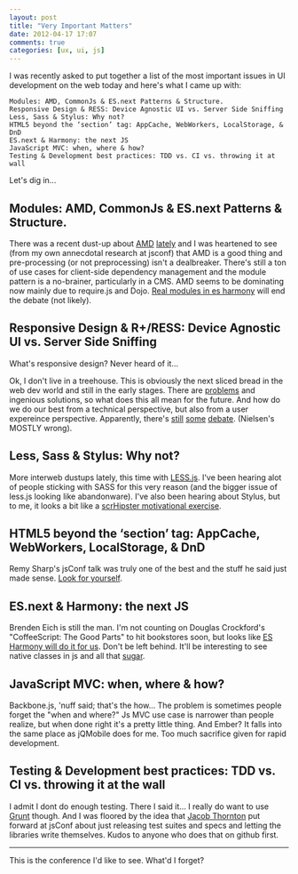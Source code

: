 ```yaml
---
layout: post
title: "Very Important Matters"
date: 2012-04-17 17:07
comments: true
categories: [ux, ui, js] 
---
```


I was recently asked to put together a list of the most important issues in UI development on the web today and here's what I came up with:
<!-- more -->

	Modules: AMD, CommonJs & ES.next Patterns & Structure.
	Responsive Design & RESS: Device Agnostic UI vs. Server Side Sniffing
	Less, Sass & Stylus: Why not?
	HTML5 beyond the ‘section’ tag: AppCache, WebWorkers, LocalStorage, & DnD
	ES.next & Harmony: the next JS
	JavaScript MVC: when, where & how?
	Testing & Development best practices: TDD vs. CI vs. throwing it at wall 

Let's dig in...

Modules: AMD, CommonJs & ES.next Patterns & Structure.
--

There was a recent dust-up about [AMD](http://tomdale.net/2012/01/amd-is-not-the-answer/) [lately](http://alexsexton.com/blog/2012/03/my-thoughts-on-amd/) and I was heartened to see (from my own annecdotal research at jsconf) that AMD is a good thing and pre-processing (or not preprocessing) isn't a dealbreaker. There's still a ton of use cases for client-side dependency management and the module pattern is a no-brainer, particularly in a CMS. AMD seems to be dominating now mainly due to require.js and Dojo. [Real modules in es harmony](http://addyosmani.com/writing-modular-js/) will end the debate (not likely).

Responsive Design & R+/RESS: Device Agnostic UI vs. Server Side Sniffing
--
What's responsive design? Never heard of it...

Ok, I don't live in a treehouse. This is obviously the next sliced bread in the web dev world and still in the early stages. There are [problems](http://www.vannavada.com/?p=35) and ingenious solutions, so what does this all mean for the future. And how do we do our best from a technical perspective, but also from a user expereince perspective. Apparently, there's [still](http://www.useit.com/alertbox/mobile-vs-full-sites.html) [some](http://www.netmagazine.com/opinions/nielsen-wrong-mobile) [debate](http://www.netmagazine.com/interviews/nielsen-responds-mobile-criticism). (Nielsen's MOSTLY wrong).

Less, Sass & Stylus: Why not?
--

More interweb dustups lately, this time with [LESS.js](https://github.com/cloudhead/less.js/issues/49#issuecomment-4628059). I've been hearing alot of people sticking with SASS for this very reason (and the bigger issue of less.js looking like abandonware). I've also been hearing about Stylus, but to me, it looks a bit like a [scrHipster motivational exercise](https://github.com/twitter/bootstrap/issues/3057).

HTML5 beyond the ‘section’ tag: AppCache, WebWorkers, LocalStorage, & DnD
--
Remy Sharp's jsConf talk was truly one of the best and the stuff he said just made sense. [Look for yourself](http://speakerdeck.com/u/rem/p/build-anything).

ES.next & Harmony: the next JS
--
Brenden Eich is still the man. I'm not counting on Douglas Crockford's "CoffeeScript: The Good Parts" to hit bookstores soon, but looks like [ES Harmony will do it for us](http://blip.tv/jsconf/jsconf2011-jeremy-ashkenas-5258082). Don't be left behind. It'll be interesting to see native classes in js and all that [sugar](http://edtsech.github.com/).

JavaScript MVC: when, where & how?
--

Backbone.js, 'nuff said; that's the how... The problem is sometimes people forget the "when and where?" Js MVC use case is narrower than people realize, but when done right it's a pretty little thing. And Ember? It falls into the same place as jQMobile does for me. Too much sacrifice given for rapid development.

Testing & Development best practices: TDD vs. CI vs. throwing it at the wall
--

I admit I dont do enough testing. There I said it... I really do want to use [Grunt](https://github.com/cowboy/grunt) though. And I was floored by the idea that [Jacob Thornton](https://github.com/fat) put forward at jsConf about just releasing test suites and specs and letting the libraries write themselves. Kudos to anyone who does that on github first.

----
This is the conference I'd like to see. What'd I forget?

